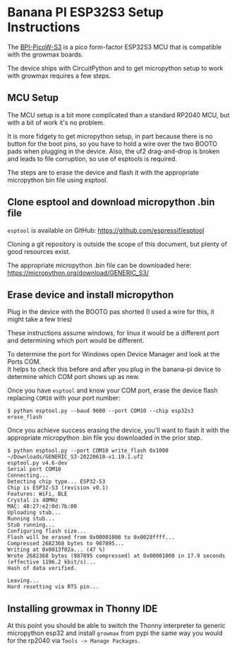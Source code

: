 # Banana PI ESP32S3 Setup Instructions

The [BPI-PicoW-S3](https://wiki.banana-pi.org/BPI-PicoW-S3) is a pico form-factor ESP32S3 MCU that is compatible with the growmax boards.

The device ships with CircuitPython and to get micropython setup to work with growmax requires a few steps.


## MCU Setup

The MCU setup is a bit more complicated than a standard RP2040 MCU, but with a bit of work it's no problem.

It is more fidgety to get micropython setup, in part because there is no button for the boot pins, so you have to hold a wire over the two BOOTO pads when plugging in the device.
Also, the uf2 drag-and-drop is broken and leads to file corruption, so use of esptools is required.

The steps are to erase the device and flash it with the appropriate micropython bin file using esptool.

## Clone esptool and download micropython .bin file

`esptool` is available on GitHub:  https://github.com/espressif/esptool

Cloning a git repository is outside the scope of this document, but plenty of good resources exist.

The appropriate micropython .bin file can be downloaded here:  https://micropython.org/download/GENERIC_S3/


## Erase device and install micropython

Plug in the device with the BOOTO pas shorted (I used a wire for this, it might take a few tries)

These instructions assume windows, for linux it would be a different port and determining which port would be different.

To determine the port for Windows open Device Manager and look at the Ports COM.  
It helps to check this before and after you plug in the banana-pi device to determine which COM port shows up as new.

Once you have `esptool` and know your COM port, erase the device flash replacing `COM10` with your port number:

    $ python esptool.py --baud 9600 --port COM10 --chip esp32s3 erase_flash

Once you achieve success erasing the device, you'll want to flash it with the appropriate micropython .bin file you downloaded in the prior step.

    $ python esptool.py --port COM10 write_flash 0x1000 ~/Downloads/GENERIC_S3-20220618-v1.19.1.uf2
    esptool.py v4.6-dev
    Serial port COM10
    Connecting...
    Detecting chip type... ESP32-S3
    Chip is ESP32-S3 (revision v0.1)
    Features: WiFi, BLE
    Crystal is 40MHz
    MAC: 48:27:e2:0d:7b:00
    Uploading stub...
    Running stub...
    Stub running...
    Configuring flash size...
    Flash will be erased from 0x00001000 to 0x0028ffff...
    Compressed 2682368 bytes to 987895...
    Writing at 0x0013f02a... (47 %)
    Wrote 2682368 bytes (987895 compressed) at 0x00001000 in 17.9 seconds (effective 1196.2 kbit/s)...
    Hash of data verified.
    
    Leaving...
    Hard resetting via RTS pin...


## Installing growmax in Thonny IDE

At this point you should be able to switch the Thonny interpreter to generic micropython esp32 and install `growmax` from pypi the same way you would for the rp2040 via `Tools -> Manage Packages`.
